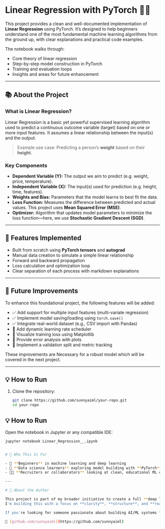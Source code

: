 # Linear Regression with PyTorch 🔢🔥

This project provides a clean and well-documented implementation of **Linear Regression** using PyTorch. It’s designed to help beginners understand one of the most fundamental machine learning algorithms from the ground up, with clear explanations and practical code examples.

The notebook walks through:
- Core theory of linear regression
- Step-by-step model construction in PyTorch
- Training and evaluation loops
- Insights and areas for future enhancement

---

## 📚 About the Project

### What is Linear Regression?

Linear Regression is a basic yet powerful supervised learning algorithm used to predict a continuous outcome variable (target) based on one or more input features. It assumes a linear relationship between the input(s) and the output.

> Example use case: Predicting a person’s **weight** based on their **height**.

### Key Components

- **Dependent Variable (Y):** The output we aim to predict (e.g. weight, price, temperature).
- **Independent Variable (X):** The input(s) used for prediction (e.g. height, time, features).
- **Weights and Bias:** Parameters that the model learns to best fit the data.
- **Loss Function:** Measures the difference between predicted and actual values. This project uses **Mean Squared Error (MSE)**.
- **Optimizer:** Algorithm that updates model parameters to minimize the loss function—here, we use **Stochastic Gradient Descent (SGD)**.

---

## 🧪 Features Implemented

- Built from scratch using **PyTorch tensors** and **autograd**
- Manual data creation to simulate a simple linear relationship
- Forward and backward propagation
- Loss calculation and optimization loop
- Clear separation of each process with markdown explanations

---

## 🚀 Future Improvements

To enhance this foundational project, the following features will be added:

- ✅ Add support for multiple input features (multi-variate regression)
- ✅ Implement model saving/loading using `torch.save()`
- ✅ Integrate real-world dataset (e.g., CSV import with Pandas)
- 🔲 Add dynamic learning rate scheduler
- 🔲 Visualize training loss using Matplotlib
- 🔲 Provide error analysis with plots
- 🔲 Implement a validation split and metric tracking

These improvements are Necessary for a robust model which will be covered in the next project.

---

## 💡 How to Run

1. Clone the repository:
   ```bash
   git clone https://github.com/sunnyaiml/your-repo.git
   cd your-repo


## 💡 How to Run

Open the notebook in Jupyter or any compatible IDE:

```bash
jupyter notebook Linear_Regression__.ipynb


# 🙋 Who This Is For

- 📘 **Beginners** in machine learning and deep learning  
- 🧠 **Data science learners** exploring model building with **PyTorch**  
- 🧑‍💼 **Recruiters or collaborators** looking at clean, educational ML codebases  

---

# 🤝 About the Author

This project is part of my broader initiative to create a full **deep learning roadmap using PyTorch**.  
I'm building this with a focus on **clarity**, **structure**, and **real-world applicability**.

If you're looking for someone passionate about building AI/ML systems from scratch and communicating complex ideas clearly, check out my GitHub:

🔗 [github.com/sunnyaiml](https://github.com/sunnyaiml)
